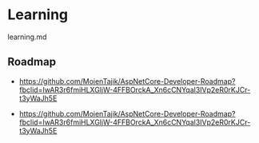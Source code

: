 # Learning

learning.md

## Roadmap

*   https://github.com/MoienTajik/AspNetCore-Developer-Roadmap?fbclid=IwAR3r6fmiHLXGljW-4FFBOrckA_Xn6cCNYqal3IVp2eR0rKJCr-t3yWaJh5E

*   https://github.com/MoienTajik/AspNetCore-Developer-Roadmap?fbclid=IwAR3r6fmiHLXGljW-4FFBOrckA_Xn6cCNYqal3IVp2eR0rKJCr-t3yWaJh5E
